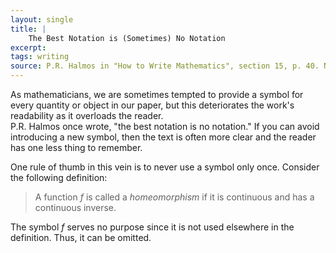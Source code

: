```yaml
---
layout: single
title: |
    The Best Notation is (Sometimes) No Notation
excerpt: 
tags: writing
source: P.R. Halmos in "How to Write Mathematics", section 15, p. 40. Nicholas J. Higham in "Handbook of Writing for the Mathematical Sciences", p. 28.
---
```


As mathematicians, we are sometimes tempted to provide a symbol for every quantity or object in our paper, but this deteriorates the work's readability as it overloads the reader.  
P.R. Halmos once wrote, "the best notation is no notation."
If you can avoid introducing a new symbol, then the text is often more clear and the reader has one less thing to remember.

One rule of thumb in this vein is to never use a symbol only once. 
Consider the following definition:

> A function $f$ is called a _homeomorphism_ if it is continuous and has a continuous inverse.

The symbol $f$ serves no purpose since it is not used elsewhere in the definition. Thus, it can be omitted.